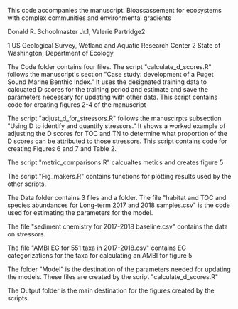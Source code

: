 
This code accompanies the manuscript:
Bioassassement for ecosystems with complex communities and environmental gradients 

Donald R. Schoolmaster Jr.1, Valerie Partridge2

1 US Geological Survey, Wetland and Aquatic Research Center
2 State of Washington, Department of Ecology

The Code folder contains four files.
The script "calculate_d_scores.R" follows the manuscript's section "Case study: development of a Puget Sound Marine Benthic Index." It uses the designated training data to calcuated D scores for the training period and estimate and save the parameters necessary for updating with other data. This script contains code for creating figures 2-4 of the manuscript

The script "adjust_d_for_stressors.R" follows the manuscirpts subsection "Using D to identify and quantify stressors." It shows a worked example of adjusting the D scores for TOC and TN to determine what proportion of the D scores can be attributed to those stressors. This script contains code for creating Figures 6 and 7 and Table 2. 

The script "metric_comparisons.R" calcualtes metics and creates figure 5

The script "Fig_makers.R" contains functions for plotting results used by the other scripts.  


The Data folder contains 3 files and a folder. 
The file "habitat and TOC and species abundances for Long-term 2017 and 2018 samples.csv" is the code used for estimating the parameters for the model.

The file "sediment chemistry for 2017-2018 baseline.csv" contains the data on stressors.

The file "AMBI EG for 551 taxa in 2017-2018.csv" contains EG categorizations for the taxa for calculating an AMBI for figure 5

The folder "Model" is the destination of the parameters needed for updating the models. These files are created by the script "calculate_d_scores.R"

The Output folder is the main destination for the figures created by the scripts. 
